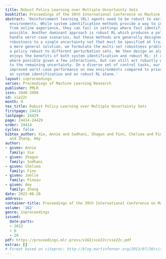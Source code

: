 ```yaml
---
title: Robust Policy Learning over Multiple Uncertainty Sets
booktitle: Proceedings of the 39th International Conference on Machine Learning
abstract: 'Reinforcement learning (RL) agents need to be robust to variations in safety-critical
  environments. While system identification methods provide a way to infer the variation
  from online experience, they can fail in settings where fast identification is not
  possible. Another dominant approach is robust RL which produces a policy that can
  handle worst-case scenarios, but these methods are generally designed to achieve
  robustness to a single uncertainty set that must be specified at train time. Towards
  a more general solution, we formulate the multi-set robustness problem to learn
  a policy robust to different perturbation sets. We then design an algorithm that
  enjoys the benefits of both system identification and robust RL: it reduces uncertainty
  where possible given a few interactions, but can still act robustly with respect
  to the remaining uncertainty. On a diverse set of control tasks, our approach demonstrates
  improved worst-case performance on new environments compared to prior methods based
  on system identification and on robust RL alone.'
layout: inproceedings
series: Proceedings of Machine Learning Research
publisher: PMLR
issn: 2640-3498
id: xie22c
month: 0
tex_title: Robust Policy Learning over Multiple Uncertainty Sets
firstpage: 24414
lastpage: 24429
page: 24414-24429
order: 24414
cycles: false
bibtex_author: Xie, Annie and Sodhani, Shagun and Finn, Chelsea and Pineau, Joelle
  and Zhang, Amy
author:
- given: Annie
  family: Xie
- given: Shagun
  family: Sodhani
- given: Chelsea
  family: Finn
- given: Joelle
  family: Pineau
- given: Amy
  family: Zhang
date: 2022-06-28
address:
container-title: Proceedings of the 39th International Conference on Machine Learning
volume: '162'
genre: inproceedings
issued:
  date-parts:
  - 2022
  - 6
  - 28
pdf: https://proceedings.mlr.press/v162/xie22c/xie22c.pdf
extras: []
# Format based on citeproc: http://blog.martinfenner.org/2013/07/30/citeproc-yaml-for-bibliographies/
---
```

